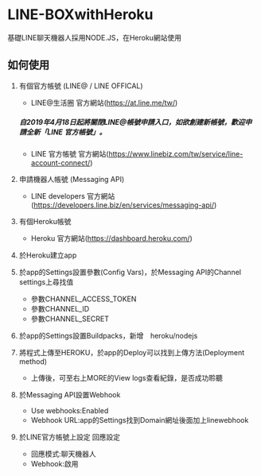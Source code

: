 # LINE-BOXwithHeroku
基礎LINE聊天機器人採用NODE.JS，在Heroku網站使用

## 如何使用
1. 有個官方帳號 (LINE@ / LINE OFFICAL)
   - LINE@生活圈 官方網站(https://at.line.me/tw/)

   ##### 自2019年4月18日起將關閉LINE@帳號申請入口，如欲創建新帳號，歡迎申請全新「LINE 官方帳號」。

   - LINE 官方帳號 官方網站(https://www.linebiz.com/tw/service/line-account-connect/)

2. 申請機器人帳號 (Messaging API)
   - LINE developers 官方網站(https://developers.line.biz/en/services/messaging-api/)

3. 有個Heroku帳號
   - Heroku 官方網站(https://dashboard.heroku.com/)

4. 於Heroku建立app

5. 於app的Settings設置參數(Config Vars)，於Messaging API的Channel settings上尋找值
   - 參數CHANNEL_ACCESS_TOKEN
   - 參數CHANNEL_ID
   - 參數CHANNEL_SECRET

6. 於app的Settings設置Buildpacks，新增　heroku/nodejs

7. 將程式上傳至HEROKU，於app的Deploy可以找到上傳方法(Deployment method)
   - 上傳後，可至右上MORE的View logs查看紀錄，是否成功聆聽

8. 於Messaging API設置Webhook
   - Use webhooks:Enabled
   - Webhook URL:app的Settings找到Domain網址後面加上linewebhook

9. 於LINE官方帳號上設定 回應設定
   - 回應模式:聊天機器人
   - Webhook:啟用
